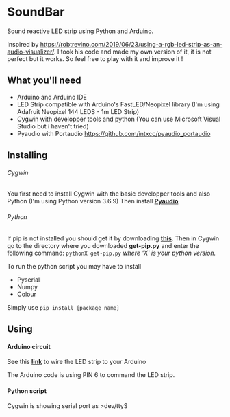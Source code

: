 # SoundBar
Sound reactive LED strip using Python and Arduino. 

Inspired by https://robtrevino.com/2019/06/23/using-a-rgb-led-strip-as-an-audio-visualizer/. I took his code and made my own version of it, it is not perfect but it works. So feel free to play with it and improve it !

## What you'll need
- Arduino and Arduino IDE
- LED Strip compatible with Arduino's FastLED/Neopixel library (I'm using Adafruit Neopixel 144 LEDS - 1m LED Strip)
- Cygwin with developper tools and python (You can use Microsoft Visual Studio but i haven't tried)
- Pyaudio with Portaudio https://github.com/intxcc/pyaudio_portaudio

## Installing 

###### Cygwin
You first need to install Cygwin with the basic developper tools and also Python (I'm using Python version 3.6.9)
Then install [**Pyaudio**](https://github.com/intxcc/pyaudio_portaudio)

###### Python 
If pip is not installed you should get it by downloading [**this**](https://bootstrap.pypa.io/get-pip.py).
Then in Cygwin go to the directory where you downloaded **get-pip.py** and enter the following command: `pythonX get-pip.py` _where 'X' is your python version._ 

To run the python script you may have to install 
- Pyserial
- Numpy
- Colour

Simply use `pip install [package name]`

## Using

#### Arduino circuit

See this [**link**](https://www.tweaking4all.com/wp-content/uploads/2014/01/arduino_usb_and_extrenal_power_ws2812-800x380.jpg) to wire the LED strip to your Arduino

The Arduino code is using PIN 6 to command the LED strip.

#### Python script
Cygwin is showing serial port as >dev/ttyS



